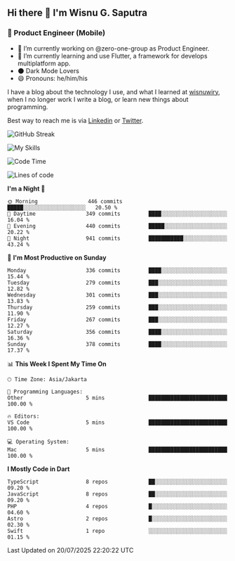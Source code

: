 ## Hi there 👋 I'm Wisnu G. Saputra

### :mobile_phone_off: Product Engineer (Mobile)

- 🔭 I’m currently working on @zero-one-group as Product Engineer.
- 🌱 I’m currently learning and use Flutter, a framework for develops multiplatform app.
- 🌑 Dark Mode Lovers
- 😄 Pronouns: he/him/his

I have a blog about the technology I use, and what I learned at [wisnuwiry](https://wisnuwiry.space/), when I no longer work I write a blog, or learn new things about programming.

Best way to reach me is via [Linkedin](https://www.linkedin.com/in/wisnu-saputra/) or [Twitter](https://twitter.com/wisnuwiry).

![GitHub Streak](https://streak-stats.demolab.com?user=wisnuwiry&theme=dark&hide_border=true)

![My Skills](https://skillicons.dev/icons?i=dart,flutter,kotlin,swift,go,js,css,neovim,git,linux&perline=5)

<!--START_SECTION:waka-->
![Code Time](http://img.shields.io/badge/Code%20Time-1%2C975%20hrs%202%20mins-blue)

![Lines of code](https://img.shields.io/badge/From%20Hello%20World%20I%27ve%20Written-2.6%20million%20lines%20of%20code-blue)

**I'm a Night 🦉** 

```text
🌞 Morning                446 commits         █████░░░░░░░░░░░░░░░░░░░░   20.50 % 
🌆 Daytime                349 commits         ████░░░░░░░░░░░░░░░░░░░░░   16.04 % 
🌃 Evening                440 commits         █████░░░░░░░░░░░░░░░░░░░░   20.22 % 
🌙 Night                  941 commits         ███████████░░░░░░░░░░░░░░   43.24 % 
```
📅 **I'm Most Productive on Sunday** 

```text
Monday                   336 commits         ████░░░░░░░░░░░░░░░░░░░░░   15.44 % 
Tuesday                  279 commits         ███░░░░░░░░░░░░░░░░░░░░░░   12.82 % 
Wednesday                301 commits         ███░░░░░░░░░░░░░░░░░░░░░░   13.83 % 
Thursday                 259 commits         ███░░░░░░░░░░░░░░░░░░░░░░   11.90 % 
Friday                   267 commits         ███░░░░░░░░░░░░░░░░░░░░░░   12.27 % 
Saturday                 356 commits         ████░░░░░░░░░░░░░░░░░░░░░   16.36 % 
Sunday                   378 commits         ████░░░░░░░░░░░░░░░░░░░░░   17.37 % 
```


📊 **This Week I Spent My Time On** 

```text
🕑︎ Time Zone: Asia/Jakarta

💬 Programming Languages: 
Other                    5 mins              █████████████████████████   100.00 % 

🔥 Editors: 
VS Code                  5 mins              █████████████████████████   100.00 % 

💻 Operating System: 
Mac                      5 mins              █████████████████████████   100.00 % 
```

**I Mostly Code in Dart** 

```text
TypeScript               8 repos             ██░░░░░░░░░░░░░░░░░░░░░░░   09.20 % 
JavaScript               8 repos             ██░░░░░░░░░░░░░░░░░░░░░░░   09.20 % 
PHP                      4 repos             █░░░░░░░░░░░░░░░░░░░░░░░░   04.60 % 
Astro                    2 repos             █░░░░░░░░░░░░░░░░░░░░░░░░   02.30 % 
Swift                    1 repo              ░░░░░░░░░░░░░░░░░░░░░░░░░   01.15 % 
```




 Last Updated on 20/07/2025 22:20:22 UTC
<!--END_SECTION:waka-->
